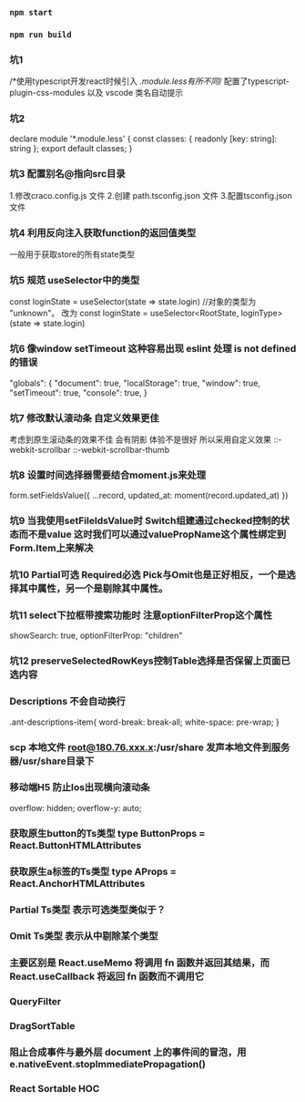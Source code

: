 ### `npm start`
### `npm run build`

### 坑1 
/*使用typescript开发react时候引入 *.module.less有所不同*/
配置了typescript-plugin-css-modules 以及 vscode 类名自动提示

### 坑2
declare module '*.module.less' {
  const classes: { readonly [key: string]: string };
  export default classes;
}

### 坑3 配置别名@指向src目录
1.修改craco.config.js 文件
2.创建 path.tsconfig.json 文件 
3.配置tsconfig.json 文件

### 坑4 利用反向注入获取function的返回值类型
一般用于获取store的所有state类型

### 坑5 规范 useSelector中的类型
const loginState = useSelector(state => state.login) //对象的类型为 "unknown"。
改为
const loginState = useSelector<RootState, loginType>(state => state.login)

### 坑6 像window setTimeout 这种容易出现 eslint 处理 is not defined 的错误
"globals": {
    "document": true,
    "localStorage": true,
    "window": true,
    "setTimeout": true,
    "console": true,
  }
### 坑7 修改默认滚动条 自定义效果更佳
考虑到原生滚动条的效果不佳 会有阴影 体验不是很好 所以采用自定义效果
::-webkit-scrollbar
::-webkit-scrollbar-thumb

### 坑8 设置时间选择器需要结合moment.js来处理
form.setFieldsValue({ ...record, updated_at: moment(record.updated_at) })

### 坑9 当我使用setFileldsValue时 Switch组建通过checked控制的状态而不是value 这时我们可以通过valuePropName这个属性绑定到Form.Item上来解决

### 坑10 Partial可选 Required必选 Pick与Omit也是正好相反，一个是选择其中属性，另一个是剔除其中属性。

### 坑11 select下拉框带搜索功能时 注意optionFilterProp这个属性
showSearch: true,
optionFilterProp: "children"

### 坑12 preserveSelectedRowKeys控制Table选择是否保留上页面已选内容

### Descriptions 不会自动换行
.ant-descriptions-item{
    word-break: break-all;
    white-space: pre-wrap;
}
### scp 本地文件 root@180.76.xxx.x:/usr/share 发声本地文件到服务器/usr/share目录下

### 移动端H5 防止Ios出现横向滚动条     
  overflow: hidden;
  overflow-y: auto;

### 获取原生button的Ts类型 type ButtonProps = React.ButtonHTMLAttributes<HTMLElement>
### 获取原生a标签的Ts类型 type AProps = React.AnchorHTMLAttributes<HTMLElement>

### Partial Ts类型 表示可选类型类似于？
### Omit Ts类型 表示从中剔除某个类型

### 主要区别是 React.useMemo 将调用 fn 函数并返回其结果，而 React.useCallback 将返回 fn 函数而不调用它

### QueryFilter

### DragSortTable

### 阻止合成事件与最外层 document 上的事件间的冒泡，用e.nativeEvent.stopImmediatePropagation()

### React Sortable HOC